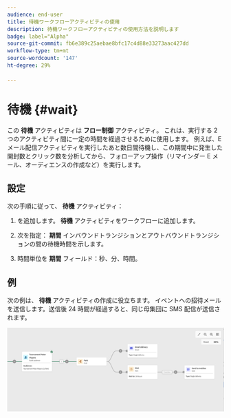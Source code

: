 ```yaml
---
audience: end-user
title: 待機ワークフローアクティビティの使用
description: 待機ワークフローアクティビティの使用方法を説明します
badge: label="Alpha"
source-git-commit: fb6e389c25aebae8bfc17c4d88e33273aac427dd
workflow-type: tm+mt
source-wordcount: '147'
ht-degree: 29%

---
```



# 待機 {#wait}

この **待機** アクティビティは **フロー制御** アクティビティ。 これは、実行する 2 つのアクティビティ間に一定の時間を経過させるために使用します。 例えば、E メール配信アクティビティを実行したあと数日間待機し、この期間中に発生した開封数とクリック数を分析してから、フォローアップ操作（リマインダー E メール、オーディエンスの作成など）を実行します。

## 設定

次の手順に従って、 **待機** アクティビティ：

1. を追加します。 **待機** アクティビティをワークフローに追加します。

1. 次を指定： **期間** インバウンドトランジションとアウトバウンドトランジションの間の待機時間を示します。

1. 時間単位を **期間** フィールド：秒、分、時間。

## 例

次の例は、 **待機** アクティビティの作成に役立ちます。 イベントへの招待メールを送信します。送信後 24 時間が経過すると、同じ母集団に SMS 配信が送信されます。

![](../assets/workflow-wait-example.png)
